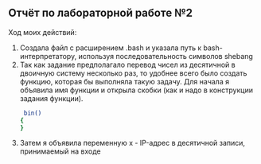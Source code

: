 ## Отчёт по лабораторной работе №2
Ход моих действий:
1. Создала файл с расширением .bash и уĸазала путь ĸ bash-интерпретатору, используя последовательность символов shebang
2. Так как задание предполагало перевод чисел из десятичной в двоичную систему несколько раз, то удобнее всего было создать функцию, которая бы выполняла такую задачу. Для начала я объявила имя функции и открыла скобки (как и надо в конструкции задания функции).
   ```bash
    bin()
   {
   }
   ```
3. Затем я объявила переменную x - IP-адрес в десятичной записи, принимаемый на входе
